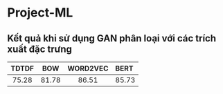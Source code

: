 # Project-ML
## Kết quả khi sử dụng GAN phân loại với các trích xuất đặc trưng
 
|       TDTDF      |      BOW       | WORD2VEC     | BERT
| :------------:|:-------------:|:-----:|:----------|
|    75.28          |        81.78      |  86.51    |85.73